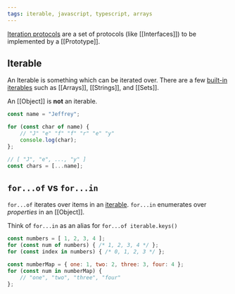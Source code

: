 ```yaml
---
tags: iterable, javascript, typescript, arrays
---
```


[Iteration protocols](https://developer.mozilla.org/en-US/docs/Web/JavaScript/Reference/Iteration_protocols#built-in_iterables) are a set of protocols (like [[Interfaces]]) to be implemented by a [[Prototype]].

## Iterable

An Iterable is something which can be iterated over. There are a few [built-in iterables](https://developer.mozilla.org/en-US/docs/Web/JavaScript/Reference/Iteration_protocols#built-in_iterables) such as [[Arrays]], [[Strings]], and [[Sets]].

An [[Object]] is **not** an iterable.

```javascript
const name = "Jeffrey";

for (const char of name) {
	// "J" "e" "f" "f" "r" "e" "y"
	console.log(char);
};

// [ "J", "e", ..., "y" ]
const chars = [...name];
```

## `for...of` vs `for...in`

`for...of` iterates over items in an [iterable](#Iterable).
`for...in` enumerates over *properties* in an [[Object]].

Think of `for...in` as an alias for `for...of iterable.keys()`

```javascript
const numbers = [ 1, 2, 3, 4 ];
for (const num of numbers) { /* 1, 2, 3, 4 */ };
for (const index in numbers) { /* 0, 1, 2, 3 */ };

const numberMap = { one: 1, two: 2, three: 3, four: 4 };
for (const num in numberMap) {
	// "one", "two", "three", "four"
};
```
